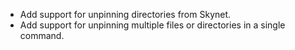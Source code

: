 - Add support for unpinning directories from Skynet.
- Add support for unpinning multiple files or directories in a single command.
